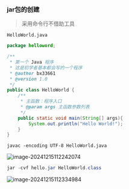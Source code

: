 ### jar包的创建

> 采用命令行不借助工具

`HelloWorld.java`

```java
package helloword;

/**
 * 第一个 Java 程序
 * 这是初学者基本都会写的一个程序
 * @author bx33661
 * @version 1.0
 */
public class HelloWorld {
    /**
     * 主函数：程序入口
     * @param args 主函数参数列表
     */
    public static void main(String[] args){
        System.out.println("Hello World!");
    }
}
```



```(空)
javac -encoding UTF-8 HelloWorld.java
```

![image-20241215112242074](https://gitee.com/bx33661/image/raw/master/path/image-20241215112242074.png)

```java
jar -cvf hello.jar HelloWorld.class
```

![image-20241215112334984](https://gitee.com/bx33661/image/raw/master/path/image-20241215112334984.png)